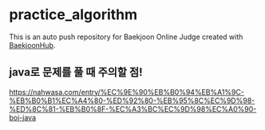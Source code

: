 # practice_algorithm
This is an auto push repository for Baekjoon Online Judge created with [BaekjoonHub](https://github.com/BaekjoonHub/BaekjoonHub).

## java로 문제를 풀 때 주의할 점!
https://nahwasa.com/entry/%EC%9E%90%EB%B0%94%EB%A1%9C-%EB%B0%B1%EC%A4%80-%ED%92%80-%EB%95%8C%EC%9D%98-%ED%8C%81-%EB%B0%8F-%EC%A3%BC%EC%9D%98%EC%A0%90-boj-java
